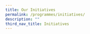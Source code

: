 ```yaml
---
title: Our Initiatives
permalink: /programmes/initiatives/
description: ""
third_nav_title: Initiatives
---
```

